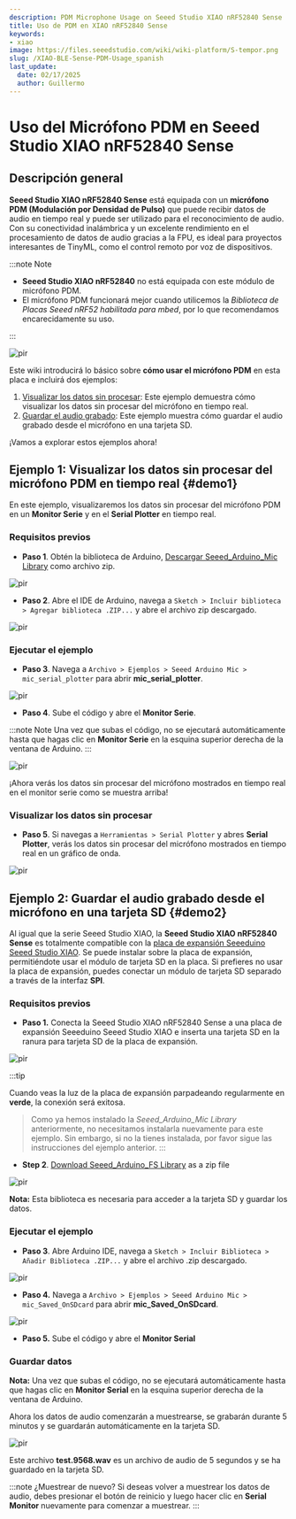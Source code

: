 ```yaml
---
description: PDM Microphone Usage on Seeed Studio XIAO nRF52840 Sense
title: Uso de PDM en XIAO nRF52840 Sense
keywords:
- xiao
image: https://files.seeedstudio.com/wiki/wiki-platform/S-tempor.png
slug: /XIAO-BLE-Sense-PDM-Usage_spanish
last_update:
  date: 02/17/2025
  author: Guillermo
---
```


# Uso del Micrófono PDM en Seeed Studio XIAO nRF52840 Sense

## Descripción general

**Seeed Studio XIAO nRF52840 Sense** está equipada con un **micrófono PDM (Modulación por Densidad de Pulso)** que puede recibir datos de audio en tiempo real y puede ser utilizado para el reconocimiento de audio. Con su conectividad inalámbrica y un excelente rendimiento en el procesamiento de datos de audio gracias a la FPU, es ideal para proyectos interesantes de TinyML, como el control remoto por voz de dispositivos.

:::note Note

- **Seeed Studio XIAO nRF52840** no está equipada con este módulo de micrófono PDM.
- El micrófono PDM funcionará mejor cuando utilicemos la *Biblioteca de Placas Seeed nRF52 habilitada para mbed*, por lo que recomendamos encarecidamente su uso.

:::

<p style={{textAlign: 'center'}}><img src="https://files.seeedstudio.com/wiki/XIAO-BLE/XIAO_nRF52840_new7.png" alt="pir" width={680} height="auto" /></p>

Este wiki introducirá lo básico sobre **cómo usar el micrófono PDM** en esta placa e incluirá dos ejemplos:

1. [Visualizar los datos sin procesar](#demo1): Este ejemplo demuestra cómo visualizar los datos sin procesar del micrófono en tiempo real.
2. [Guardar el audio grabado](#demo2): Este ejemplo muestra cómo guardar el audio grabado desde el micrófono en una tarjeta SD.

¡Vamos a explorar estos ejemplos ahora!

## Ejemplo 1: Visualizar los datos sin procesar del micrófono PDM en tiempo real {#demo1}

En este ejemplo, visualizaremos los datos sin procesar del micrófono PDM en un **Monitor Serie** y en el **Serial Plotter** en tiempo real.

### Requisitos previos

- **Paso 1**. Obtén la biblioteca de Arduino, [Descargar Seeed_Arduino_Mic Library](https://github.com/Seeed-Studio/Seeed_Arduino_Mic) como archivo zip.

<p style={{textAlign: 'center'}}><img src="https://files.seeedstudio.com/wiki/XIAO-BLE/PDM-zip.png" alt="pir" width={1000} height="auto" /></p>

- **Paso 2**. Abre el IDE de Arduino, navega a `Sketch > Incluir biblioteca > Agregar biblioteca .ZIP...` y abre el archivo zip descargado.

<p style={{textAlign: 'center'}}><img src="https://files.seeedstudio.com/wiki/XIAO-BLE/add-zip.png" alt="pir" width={600} height="auto" /></p>

### Ejecutar el ejemplo

- **Paso 3**. Navega a `Archivo > Ejemplos > Seeed Arduino Mic > mic_serial_plotter` para abrir **mic_serial_plotter**.

<p style={{textAlign: 'center'}}><img src="https://files.seeedstudio.com/wiki/XIAO-BLE/PDM-install.png" alt="pir" width={550} height="auto" /></p>

- **Paso 4**. Sube el código y abre el **Monitor Serie**.

:::note Note
Una vez que subas el código, no se ejecutará automáticamente hasta que hagas clic en **Monitor Serie** en la esquina superior derecha de la ventana de Arduino.
:::

<p style={{textAlign: 'center'}}><img src="https://files.seeedstudio.com/wiki/XIAO-BLE/PDM-output-serial.png" alt="pir" width={550} height="auto" /></p>

¡Ahora verás los datos sin procesar del micrófono mostrados en tiempo real en el monitor serie como se muestra arriba!

### Visualizar los datos sin procesar

- **Paso 5**. Si navegas a `Herramientas > Serial Plotter` y abres **Serial Plotter**, verás los datos sin procesar del micrófono mostrados en tiempo real en un gráfico de onda.

<p style={{textAlign: 'center'}}><img src="https://files.seeedstudio.com/wiki/XIAO-BLE/PDM-output-graph.png" alt="pir" width={700} height="auto" /></p>

## Ejemplo 2: Guardar el audio grabado desde el micrófono en una tarjeta SD {#demo2}

Al igual que la serie Seeed Studio XIAO, la **Seeed Studio XIAO nRF52840 Sense** es totalmente compatible con la [placa de expansión Seeeduino Seeed Studio XIAO](https://www.seeedstudio.com/Seeeduino-XIAO-Expansion-board-p-4746.html). Se puede instalar sobre la placa de expansión, permitiéndote usar el módulo de tarjeta SD en la placa. Si prefieres no usar la placa de expansión, puedes conectar un módulo de tarjeta SD separado a través de la interfaz **SPI**.

### Requisitos previos

- **Paso 1.** Conecta la Seeed Studio XIAO nRF52840 Sense a una placa de expansión Seeeduino Seeed Studio XIAO e inserta una tarjeta SD en la ranura para tarjeta SD de la placa de expansión.

<p style={{textAlign: 'center'}}><img src="https://files.seeedstudio.com/wiki/XIAO-BLE/SD-connect.png" alt="pir" width={500} height="auto" /></p>

:::tip

Cuando veas la luz de la placa de expansión parpadeando regularmente en **verde**, la conexión será exitosa.

> Como ya hemos instalado la *Seeed_Arduino_Mic Library* anteriormente, no necesitamos instalarla nuevamente para este ejemplo. Sin embargo, si no la tienes instalada, por favor sigue las instrucciones del ejemplo anterior.
:::

- **Step 2**. [Download Seeed_Arduino_FS Library](https://github.com/Seeed-Studio/Seeed_Arduino_FS) as a zip file

<p style={{textAlign: 'center'}}><img src="https://files.seeedstudio.com/wiki/XIAO-BLE/arduino-fs-zip.png" alt="pir" width={1000} height="auto" /></p>

**Nota:** Esta biblioteca es necesaria para acceder a la tarjeta SD y guardar los datos.

### Ejecutar el ejemplo

- **Paso 3**. Abre Arduino IDE, navega a `Sketch > Incluir Biblioteca > Añadir Biblioteca .ZIP...` y abre el archivo .zip descargado.

<p style={{textAlign: 'center'}}><img src="https://files.seeedstudio.com/wiki/XIAO-BLE/add-zip.png" alt="pir" width={600} height="auto" /></p>

- **Paso 4.** Navega a `Archivo > Ejemplos > Seeed Arduino Mic > mic_Saved_OnSDcard` para abrir **mic_Saved_OnSDcard**.

<p style={{textAlign: 'center'}}><img src="https://files.seeedstudio.com/wiki/XIAO-BLE/PDM-sd-install.jpg" alt="pir" width={550} height="auto" /></p>

- **Paso 5.** Sube el código y abre el **Monitor Serial**

### Guardar datos

**Nota:** Una vez que subas el código, no se ejecutará automáticamente hasta que hagas clic en **Monitor Serial** en la esquina superior derecha de la ventana de Arduino.

Ahora los datos de audio comenzarán a muestrearse, se grabarán durante 5 minutos y se guardarán automáticamente en la tarjeta SD.

<p style={{textAlign: 'center'}}><img src="https://files.seeedstudio.com/wiki/XIAO-BLE/PDMsavecodeoncard.png" alt="pir" width={800} height="auto" /></p>

Este archivo **test.9568.wav** es un archivo de audio de 5 segundos y se ha guardado en la tarjeta SD.

:::note ¿Muestrear de nuevo?
Si deseas volver a muestrear los datos de audio, debes presionar el botón de reinicio y luego hacer clic en **Serial Monitor** nuevamente para comenzar a muestrear.
:::